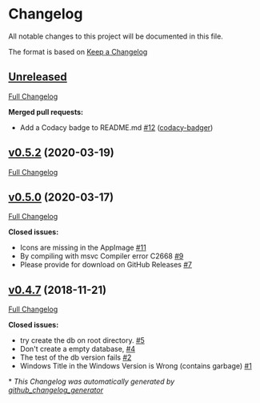 # Changelog
All notable changes to this project will be documented in this file.

The format is based on [Keep a Changelog](http://keepachangelog.com/)
## [Unreleased](https://github.com/jmuelbert/jmbde-QT/tree/HEAD)

[Full Changelog](https://github.com/jmuelbert/jmbde-QT/compare/v0.5.2...HEAD)

**Merged pull requests:**

-   Add a Codacy badge to README.md
    [\#12](https://github.com/jmuelbert/jmbde-QT/pull/12)
    ([codacy-badger](https://github.com/codacy-badger))

## [v0.5.2](https://github.com/jmuelbert/jmbde-QT/tree/v0.5.2) (2020-03-19)

[Full Changelog](https://github.com/jmuelbert/jmbde-QT/compare/v0.5.0...v0.5.2)

## [v0.5.0](https://github.com/jmuelbert/jmbde-QT/tree/v0.5.0) (2020-03-17)

[Full Changelog](https://github.com/jmuelbert/jmbde-QT/compare/v0.4.7...v0.5.0)

**Closed issues:**

-   Icons are missing in the AppImage
    [\#11](https://github.com/jmuelbert/jmbde-QT/issues/11)
-   By compiling with msvc Compiler error C2668
    [\#9](https://github.com/jmuelbert/jmbde-QT/issues/9)
-   Please provide for download on GitHub Releases
    [\#7](https://github.com/jmuelbert/jmbde-QT/issues/7)

## [v0.4.7](https://github.com/jmuelbert/jmbde-QT/tree/v0.4.7) (2018-11-21)

[Full Changelog](https://github.com/jmuelbert/jmbde-QT/compare/c812970bb18d56e28fe2cd4445c26d262756e00a...v0.4.7)

**Closed issues:**

-   try create the db on root directory.
    [\#5](https://github.com/jmuelbert/jmbde-QT/issues/5)
-   Don't create a empty database, [\#4](https://github.com/jmuelbert/jmbde-QT/issues/4)
-   The test of the db version fails
    [\#2](https://github.com/jmuelbert/jmbde-QT/issues/2)
-   Windows Title in the Windows Version is Wrong \(contains garbage\)
    [\#1](https://github.com/jmuelbert/jmbde-QT/issues/1)

\* _This Changelog was automatically generated by
[github_changelog_generator](https://github.com/github-changelog-generator/github-changelog-generator)_
